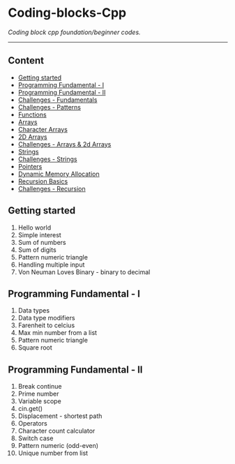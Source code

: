 # **Coding-blocks-Cpp** 
_Coding block cpp foundation/beginner codes._

***
## Content
- [Getting started](#getting-started)
- [Programming Fundamental - I](#programming-fundamental---i)
- [Programming Fundamental - II](#programming-fundamental---ii)
- [Challenges - Fundamentals](#challenges---fundamentals)
- [Challenges - Patterns](#challenges---patterns)
- [Functions](#functions)
- [Arrays](#arrays)
- [Character Arrays](#character-arrays)
- [2D Arrays](#2d-arrays)
- [Challenges - Arrays & 2d Arrays](#challenges---arrays-&-2d-arrays)
- [Strings](#strings)
- [Challenges - Strings](#challenges---strings)
- [Pointers](#pointers)
- [Dynamic Memory Allocation](#dynamic-memory-allocation)
- [Recursion Basics](#recursion-basics)
- [Challenges - Recursion](#challenges---recursion)



## Getting started 
  1. Hello world
  2. Simple interest
  3. Sum of numbers
  4. Sum of digits
  5. Pattern numeric triangle
  6. Handling multiple input 
  7. Von Neuman Loves Binary - binary to decimal
## Programming Fundamental - I
  1. Data types
  2. Data type modifiers
  3. Farenheit to celcius
  4. Max min number from a list
  5. Pattern numeric triangle 
  6. Square root
## Programming Fundamental - II
  1. Break continue
  2. Prime number
  3. Variable scope
  4. cin.get()
  5. Displacement - shortest path 
  6. Operators 
  7. Character count calculator
  8. Switch case 
  9. Pattern numeric (odd-even)
  10. Unique number from list 
